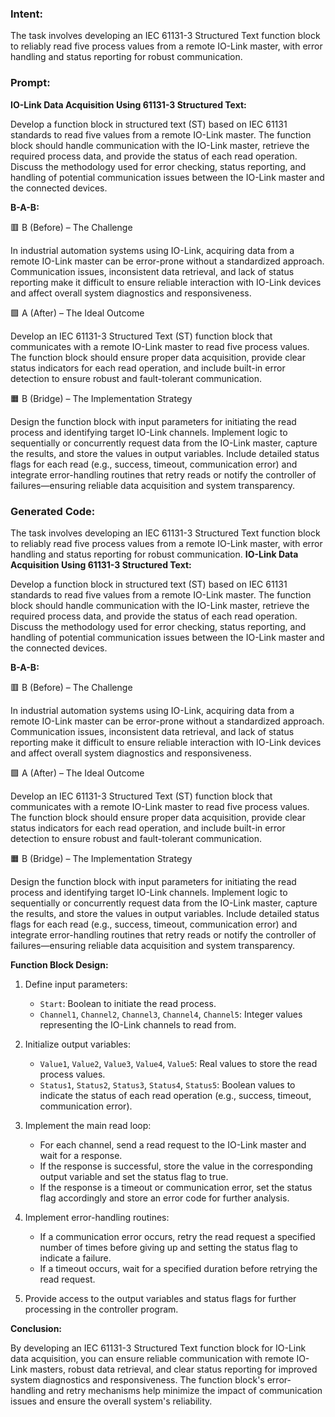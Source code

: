 ### Intent:
The task involves developing an IEC 61131-3 Structured Text function block to reliably read five process values from a remote IO-Link master, with error handling and status reporting for robust communication.

### Prompt:
**IO-Link Data Acquisition Using 61131-3 Structured Text:**

Develop a function block in structured text (ST) based on IEC 61131 standards to read five values from a remote IO-Link master. The function block should handle communication with the IO-Link master, retrieve the required process data, and provide the status of each read operation. Discuss the methodology used for error checking, status reporting, and handling of potential communication issues between the IO-Link master and the connected devices.

**B-A-B:**

🟥 B (Before) – The Challenge

In industrial automation systems using IO-Link, acquiring data from a remote IO-Link master can be error-prone without a standardized approach. Communication issues, inconsistent data retrieval, and lack of status reporting make it difficult to ensure reliable interaction with IO-Link devices and affect overall system diagnostics and responsiveness.

🟩 A (After) – The Ideal Outcome

Develop an IEC 61131-3 Structured Text (ST) function block that communicates with a remote IO-Link master to read five process values. The function block should ensure proper data acquisition, provide clear status indicators for each read operation, and include built-in error detection to ensure robust and fault-tolerant communication.

🟧 B (Bridge) – The Implementation Strategy

Design the function block with input parameters for initiating the read process and identifying target IO-Link channels. Implement logic to sequentially or concurrently request data from the IO-Link master, capture the results, and store the values in output variables. Include detailed status flags for each read (e.g., success, timeout, communication error) and integrate error-handling routines that retry reads or notify the controller of failures—ensuring reliable data acquisition and system transparency.

### Generated Code:
The task involves developing an IEC 61131-3 Structured Text function block to reliably read five process values from a remote IO-Link master, with error handling and status reporting for robust communication.
**IO-Link Data Acquisition Using 61131-3 Structured Text:**

Develop a function block in structured text (ST) based on IEC 61131 standards to read five values from a remote IO-Link master. The function block should handle communication with the IO-Link master, retrieve the required process data, and provide the status of each read operation. Discuss the methodology used for error checking, status reporting, and handling of potential communication issues between the IO-Link master and the connected devices.

**B-A-B:**

🟥 B (Before) – The Challenge

In industrial automation systems using IO-Link, acquiring data from a remote IO-Link master can be error-prone without a standardized approach. Communication issues, inconsistent data retrieval, and lack of status reporting make it difficult to ensure reliable interaction with IO-Link devices and affect overall system diagnostics and responsiveness.

🟩 A (After) – The Ideal Outcome

Develop an IEC 61131-3 Structured Text (ST) function block that communicates with a remote IO-Link master to read five process values. The function block should ensure proper data acquisition, provide clear status indicators for each read operation, and include built-in error detection to ensure robust and fault-tolerant communication.

🟧 B (Bridge) – The Implementation Strategy

Design the function block with input parameters for initiating the read process and identifying target IO-Link channels. Implement logic to sequentially or concurrently request data from the IO-Link master, capture the results, and store the values in output variables. Include detailed status flags for each read (e.g., success, timeout, communication error) and integrate error-handling routines that retry reads or notify the controller of failures—ensuring reliable data acquisition and system transparency.

**Function Block Design:**

1. Define input parameters:
   - `Start`: Boolean to initiate the read process.
   - `Channel1`, `Channel2`, `Channel3`, `Channel4`, `Channel5`: Integer values representing the IO-Link channels to read from.

2. Initialize output variables:
   - `Value1`, `Value2`, `Value3`, `Value4`, `Value5`: Real values to store the read process values.
   - `Status1`, `Status2`, `Status3`, `Status4`, `Status5`: Boolean values to indicate the status of each read operation (e.g., success, timeout, communication error).

3. Implement the main read loop:
   - For each channel, send a read request to the IO-Link master and wait for a response.
   - If the response is successful, store the value in the corresponding output variable and set the status flag to true.
   - If the response is a timeout or communication error, set the status flag accordingly and store an error code for further analysis.

4. Implement error-handling routines:
   - If a communication error occurs, retry the read request a specified number of times before giving up and setting the status flag to indicate a failure.
   - If a timeout occurs, wait for a specified duration before retrying the read request.

5. Provide access to the output variables and status flags for further processing in the controller program.

**Conclusion:**

By developing an IEC 61131-3 Structured Text function block for IO-Link data acquisition, you can ensure reliable communication with remote IO-Link masters, robust data retrieval, and clear status reporting for improved system diagnostics and responsiveness. The function block's error-handling and retry mechanisms help minimize the impact of communication issues and ensure the overall system's reliability.

